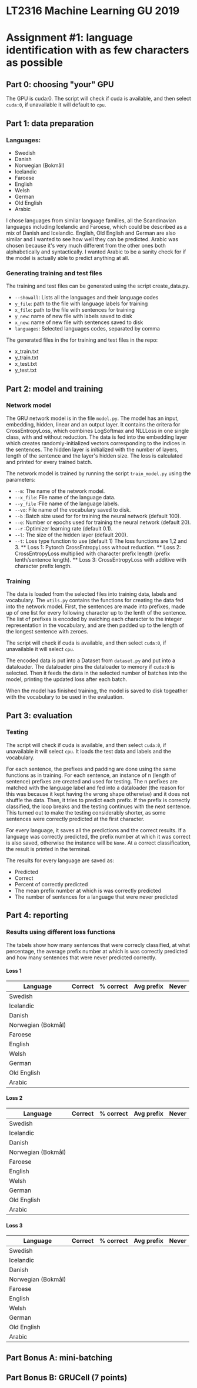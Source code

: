 # LT2316 Machine Learning GU 2019
# Assignment #1: language identification with as few characters as possible

## Part 0: choosing "your" GPU

The GPU is cuda:0. 
The script will check if cuda is available, and then select `cuda:0`, if unavailable it will default to `cpu`.

## Part 1: data preparation

### Languages:

* Swedish
* Danish
* Norwegian (Bokmål)
* Icelandic
* Faroese
* English
* Welsh
* German
* Old English
* Arabic

I chose languages from similar language families, all the Scandinavian languages including Icelandic and Faroese, which could be described as a mix of Danish and Icelandic.  English, Old English and German are also similar and I wanted to see how well they can be predicted. Arabic was chosen because it's very much different from the other ones both alphabetically and syntactically. I wanted Arabic to be a sanity check for if the model is actually able to predict anything at all.

### Generating training and test files

The training and test files can be generated using the script create_data.py.

* `--showall`: Lists all the languages and their language codes
* `y_file`: path to the file with language labels for training
* `x_file`: path to the file with sentences for training
* `y_new`: name of new file with labels saved to disk
* `x_new`: name of new file with sentences saved to disk
* `languages`: Selected languages codes, separated by comma

The generated files in the for training and test files in the repo:

* x_train.txt
* y_train.txt
* x_test.txt
* y_test.txt

## Part 2: model and training

### Network model

The GRU network model is in the file `model.py`. The model has an input, embedding, hidden, linear and an output layer. It contains the critera for  CrossEntropyLoss, which combines LogSoftmax and NLLLoss in one single class, with and without reduction. The data is fed into the embedding layer which creates randomly-initialized vectors corresponding to the indices in the sentences. The hidden layer is initialized with the number of layers, length of the sentence and the layer's hidden size. The loss is calculated and printed for every trained batch.

The network model is trained by running the script `train_model.py` using the parameters:

* `--m`: The name of the network model.
* `--x_file`: File name of the language data.
* `--y_file` :File name of the language labels.
* `--vo`: File name of the vocabulary saved to disk.
* `--b` :Batch size used for for training the neural network (default 100).
* `--e`: Number or epochs used for training the neural network (default 20).
* `--r` :Optimizer learning rate (default 0.1).
* `--l`: The size of the hidden layer (default 200).
* `--t`: Loss type function to use (default 1) The loss functions are 1,2 and 3.
** Loss 1: Pytorch CrossEntropyLoss without reduction.
** Loss 2: CrossEntropyLoss multiplied with character prefix length (prefix lenth/sentence length).
** Loss 3: CrossEntropyLoss with additive with character prefix length.

### Training

The data is loaded from the selected files into training data, labels and vocabulary. The `utils.py` contains the functions for creating the  data fed into the network model.
First, the sentences are made into prefixes, made up of one list for every following character up to the lenth of the sentence.
The list of prefixes is encoded by swiching each character to the integer representation in the vocabulary, and are then padded up to the length of the longest sentence with zeroes.

The script will check if cuda is available, and then select `cuda:0`, if unavailable it will select `cpu`.

The encoded data is put into a Dataset from `dataset.py` and put into a dataloader. The dataloader pins the dataloader to memory if `cuda:0` is selected. Then it feeds the data in the selected number of batches into the model, printing the updated loss after each batch.

When the model has finished training, the model is saved to disk togeather with the vocabulary to be used in the evaluation.

## Part 3: evaluation

### Testing

The script will check if cuda is available, and then select `cuda:0`, if unavailable it will select `cpu`.
It loads the test data and labels and the vocabulary. 

For each sentence, the  prefixes and padding are done using the same functions as in training. For each sentence, an instance of n (length of sentence) prefixes are created and used for testing. The n prefixes are matched with the language label and fed into a dataloader (the reason for this was because it kept having the wrong shape otherwise) and it does not shuffle the data. Then, it tries to predict each prefix. If the prefix is correctly classified, the loop breaks and the testing continues with the next sentence. This turned out to make the testing considerably shorter, as some sentences were correctly predicted at the first character.

For every language, it saves all the predictions and the correct results. If a language was correctly predicted, the prefix number at which it was correct is also saved, otherwise the instance will be `None`. At a correct classification, the result is printed in the terminal.

The results for every language are saved as:
* Predicted
* Correct
* Percent of correctly predicted
* The mean prefix number at which is was correctly predicted
* The number of sentences for a language that were never predicted

## Part 4: reporting

### Results using different loss functions

The tabels show how many sentences that were correcly classified, at what percentage, the average prefix number at which is was correctly predicted and how many sentences that were never predicted correctly.

#### Loss 1

| Language           | Correct | % correct | Avg prefix | Never |
|--------------------|---------|-----------|------------|-------|
| Swedish            |         |           |            |       |
| Icelandic          |         |           |            |       |
| Danish             |         |           |            |       |
| Norwegian (Bokmål) |         |           |            |       |
| Faroese            |         |           |            |       |
| English            |         |           |            |       |
| Welsh              |         |           |            |       |
| German             |         |           |            |       |
| Old English        |         |           |            |       |
| Arabic             |         |           |            |       |
  
#### Loss 2

| Language           | Correct | % correct | Avg prefix | Never |
|--------------------|---------|-----------|------------|-------|
| Swedish            |         |           |            |       |
| Icelandic          |         |           |            |       |
| Danish             |         |           |            |       |
| Norwegian (Bokmål) |         |           |            |       |
| Faroese            |         |           |            |       |
| English            |         |           |            |       |
| Welsh              |         |           |            |       |
| German             |         |           |            |       |
| Old English        |         |           |            |       |
| Arabic             |         |           |            |       |

#### Loss 3

| Language           | Correct | % correct | Avg prefix | Never |
|--------------------|---------|-----------|------------|-------|
| Swedish            |         |           |            |       |
| Icelandic          |         |           |            |       |
| Danish             |         |           |            |       |
| Norwegian (Bokmål) |         |           |            |       |
| Faroese            |         |           |            |       |
| English            |         |           |            |       |
| Welsh              |         |           |            |       |
| German             |         |           |            |       |
| Old English        |         |           |            |       |
| Arabic             |         |           |            |       |

## Part Bonus A: mini-batching 

## Part Bonus B: GRUCell (7 points)